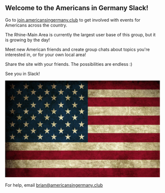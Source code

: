## Welcome to the Americans in Germany Slack!

Go to [join.americansingermany.club](http://join.americansingermany.club) to get involved with events for Americans across the country.

The Rhine-Main Area is currently the largest user base of this group, but it is growing by the day!

Meet new American friends and create group chats about topics you're interested in, or for your own local area!

Share the site with your friends. The possibilities are endless :)

See you in Slack!

![flag](american-flag.jpg)

For help, email [brian@americansingermany.club](mailto:brian@americansingermany.club)

